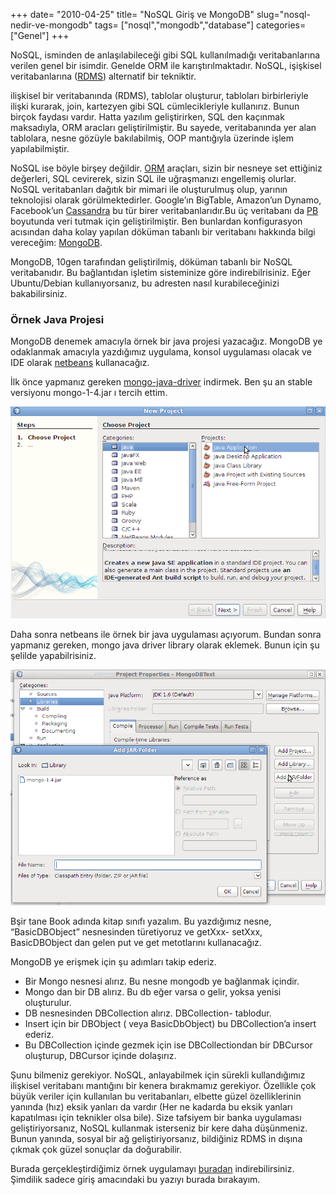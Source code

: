 +++
date= "2010-04-25"
title= "NoSQL Giriş ve MongoDB"
slug="nosql-nedir-ve-mongodb"
tags= ["nosql","mongodb","database"]
categories= ["Genel"]
+++


NoSQL, isminden de anlaşılabileceği gibi SQL kullanılmadığı veritabanlarına verilen genel bir isimdir. Genelde ORM ile karıştırılmaktadır. NoSQL, işişkisel veritabanlarına ([RDMS](http://en.wikipedia.org/wiki/Relational_database_management_system)) alternatif bir tekniktir.

ilişkisel bir veritabanında (RDMS), tablolar oluşturur, tabloları birbirleriyle ilişki kurarak, join, kartezyen gibi SQL cümlecikleriyle kullanırız. Bunun birçok faydası vardır. Hatta yazılım geliştirirken, SQL den kaçınmak maksadıyla, ORM aracları geliştirilmiştir. Bu sayede, veritabanında yer alan tablolara, nesne gözüyle bakılabilmiş, OOP mantığıyla üzerinde işlem yapılabilmiştir.

NoSQL ise böyle birşey değildir. [ORM](http://en.wikipedia.org/wiki/Object-relational_mapping) araçları, sizin bir nesneye set ettiğiniz değerleri, SQL cevirerek, sizin SQL ile uğraşmanızı engellemiş olurlar. NoSQL veritabanları dağıtık bir mimari ile oluşturulmuş olup, yarının teknolojisi olarak görülmektedirler. Google’ın BigTable, Amazon’un Dynamo, Facebook’un [Cassandra](http://cassandra.apache.org/) bu tür birer veritabanlarıdır.Bu üç veritabanı da [PB](http://en.wikipedia.org/wiki/Petabyte) boyutunda veri tutmak için geliştirilmiştir. Ben bunlardan konfigurasyon acısından daha kolay yapılan döküman tabanlı bir veritabanı hakkında bilgi vereceğim: [MongoDB](http://www.mongodb.org/).

MongoDB, 10gen tarafından geliştirilmiş, döküman tabanlı bir NoSQL veritabanıdır. Bu bağlantıdan işletim sisteminize göre indirebilrisiniz. Eğer Ubuntu/Debian kullanıyorsanız, bu adresten nasıl kurabileceğinizi bakabilirsiniz.

### Örnek Java Projesi

MongoDB denemek amacıyla örnek bir java projesi yazacağız. MongoDB ye odaklanmak amacıyla yazdığımız uygulama, konsol uygulaması olacak ve IDE olarak [netbeans](http://www.netbeans.org/) kullanacağız.

İlk önce yapmanız gereken [mongo-java-driver](http://github.com/mongodb/mongo-java-driver/downloads) indirmek. Ben şu an stable versiyonu mongo-1-4.jar ı tercih ettim.

![Nb Create Project](/images/nb_create_project1.png)

Daha sonra netbeans ile örnek bir java uygulaması açıyorum. Bundan sonra yapmanız gereken, mongo java driver library olarak eklemek. Bunun için şu şelilde yapabilrisiniz.

![Get MongoDB Driver](/images/get_mongo_driver1.png)

Bşir tane Book adında kitap sınıfı yazalım. Bu yazdığımız nesne, “BasicDBObject” nesnesinden türetiyoruz ve getXxx- setXxx, BasicDBObject dan gelen put ve get metotlarını kullanacağız.

MongoDB ye erişmek için şu adımları takip ederiz.

* Bir Mongo nesnesi alırız. Bu nesne mongodb ye bağlanmak içindir.
* Mongo dan bir DB alırız. Bu db eğer varsa o gelir, yoksa yenisi oluşturulur.
* DB nesnesinden DBCollection alırız. DBCollection- tablodur.
* Insert için bir DBObject ( veya BasicDbObject) bu DBCollection’a insert ederiz.
* Bu DBCollection içinde gezmek için ise DBCollectiondan bir DBCursor oluşturup, DBCursor içinde dolaşırız.

Şunu bilmeniz gerekiyor. NoSQL, anlayabilmek için sürekli kullandığımız ilişkisel veritabanı mantığını bir kenera bırakmamız gerekiyor. Özellikle çok büyük veriler için kullanılan bu veritabanları, elbette güzel özelliklerinin yanında (hız) eksik yanları da vardır (Her ne kadarda bu eksik yanları kapatılması için teknikler olsa bile). Size tafsiyem bir banka uygulaması geliştiriyorsanız, NoSQL kullanmak isterseniz bir kere daha düşünmeniz. Bunun yanında, sosyal bir ağ geliştiriyorsanız, bildiğiniz RDMS in dışına çıkmak çok güzel sonuçlar da doğurabilir.

Burada gerçekleştirdiğimiz örnek uygulamayı [buradan](http://github.com/downloads/rayyildiz/TestProject/MongoDBTest.tar.gz) indirebilirsiniz. Şimdilik sadece giriş amacındaki bu yazıyı burada bırakayım.